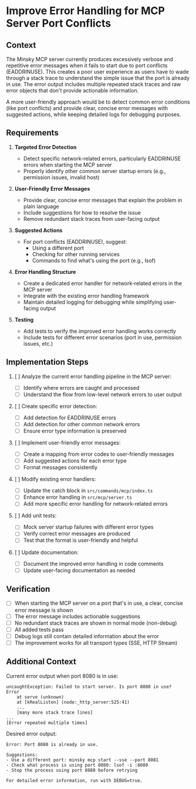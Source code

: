 # Improve Error Handling for MCP Server Port Conflicts

## Context

The Minsky MCP server currently produces excessively verbose and repetitive error messages when it fails to start due to port conflicts (EADDRINUSE). This creates a poor user experience as users have to wade through a stack trace to understand the simple issue that the port is already in use. The error output includes multiple repeated stack traces and raw error objects that don't provide actionable information.

A more user-friendly approach would be to detect common error conditions (like port conflicts) and provide clear, concise error messages with suggested actions, while keeping detailed logs for debugging purposes.

## Requirements

1. **Targeted Error Detection**

   - Detect specific network-related errors, particularly EADDRINUSE errors when starting the MCP server
   - Properly identify other common server startup errors (e.g., permission issues, invalid host)

2. **User-Friendly Error Messages**

   - Provide clear, concise error messages that explain the problem in plain language
   - Include suggestions for how to resolve the issue
   - Remove redundant stack traces from user-facing output

3. **Suggested Actions**

   - For port conflicts (EADDRINUSE), suggest:
     - Using a different port
     - Checking for other running services
     - Commands to find what's using the port (e.g., lsof)

4. **Error Handling Structure**

   - Create a dedicated error handler for network-related errors in the MCP server
   - Integrate with the existing error handling framework
   - Maintain detailed logging for debugging while simplifying user-facing output

5. **Testing**
   - Add tests to verify the improved error handling works correctly
   - Include tests for different error scenarios (port in use, permission issues, etc.)

## Implementation Steps

1. [ ] Analyze the current error handling pipeline in the MCP server:

   - [ ] Identify where errors are caught and processed
   - [ ] Understand the flow from low-level network errors to user output

2. [ ] Create specific error detection:

   - [ ] Add detection for EADDRINUSE errors
   - [ ] Add detection for other common network errors
   - [ ] Ensure error type information is preserved

3. [ ] Implement user-friendly error messages:

   - [ ] Create a mapping from error codes to user-friendly messages
   - [ ] Add suggested actions for each error type
   - [ ] Format messages consistently

4. [ ] Modify existing error handlers:

   - [ ] Update the catch block in `src/commands/mcp/index.ts`
   - [ ] Enhance error handling in `src/mcp/server.ts`
   - [ ] Add more specific error handling for network-related errors

5. [ ] Add unit tests:

   - [ ] Mock server startup failures with different error types
   - [ ] Verify correct error messages are produced
   - [ ] Test that the format is user-friendly and helpful

6. [ ] Update documentation:
   - [ ] Document the improved error handling in code comments
   - [ ] Update user-facing documentation as needed

## Verification

- [ ] When starting the MCP server on a port that's in use, a clear, concise error message is shown
- [ ] The error message includes actionable suggestions
- [ ] No redundant stack traces are shown in normal mode (non-debug)
- [ ] All added tests pass
- [ ] Debug logs still contain detailed information about the error
- [ ] The improvement works for all transport types (SSE, HTTP Stream)

## Additional Context

Current error output when port 8080 is in use:

```
uncaughtException: Failed to start server. Is port 8080 in use?
Error
    at serve (unknown)
    at [kRealListen] (node:_http_server:525:41)
    ...
    [many more stack trace lines]
...
[Error repeated multiple times]
```

Desired error output:

```
Error: Port 8080 is already in use.

Suggestions:
- Use a different port: minsky mcp start --sse --port 8081
- Check what process is using port 8080: lsof -i :8080
- Stop the process using port 8080 before retrying

For detailed error information, run with DEBUG=true.
```
